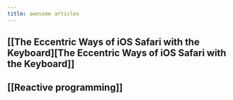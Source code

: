 ```yaml
---
title: awesome articles
---
```


## [[The Eccentric Ways of iOS Safari with the Keyboard][The Eccentric Ways of iOS Safari with the Keyboard]]
## [[Reactive programming]]
